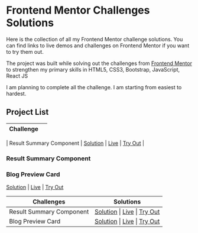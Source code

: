 # Frontend Mentor Challenges Solutions

Here is the collection of all my Frontend Mentor challenge solutions. You can find links to live demos and challenges on Frontend Mentor if you want to try them out.

The project was built while solving out the challenges from [Frontend Mentor](https://www.frontendmentor.io/challenges) to strengthen my primary skills in HTML5, CSS3, Bootstrap, JavaScript, React JS

I am planning to complete all the challenge. I am starting from easiest to hardest.

## Project List

| Challenge |     |
| --------- | --- |

| Result Summary Component | <a href="https://github.com/keertyverma/frontend-mentor-challenges-solutions/tree/main/result-summary">Solution</a> | <a href="https://keertyverma-result-summary.netlify.app/">Live</a> | <a href="https://www.frontendmentor.io/challenges/results-summary-component-CE_K6s0maV">Try Out</a> |

### Result Summary Component

### Blog Preview Card

<a href="https://github.com/keertyverma/frontend-mentor-challenges-solutions/tree/main/blog-preview-card">Solution</a> | <a href="https://keertyverma.github.io/frontend-mentor-challenges-solutions/blog-preview-card/">Live</a> | <a href="https://www.frontendmentor.io/challenges/blog-preview-card-ckPaj01IcS">Try Out</a>

| Challenges               | Solutions                                                                                                                                                                                                                                                                                                                         |
| ------------------------ | --------------------------------------------------------------------------------------------------------------------------------------------------------------------------------------------------------------------------------------------------------------------------------------------------------------------------------- |
| Result Summary Component | <a href="https://github.com/keertyverma/frontend-mentor-challenges-solutions/tree/main/result-summary">Solution</a> \| <a href="https://keertyverma-result-summary.netlify.app/">Live</a> \| <a href="https://www.frontendmentor.io/challenges/results-summary-component-CE_K6s0maV">Try Out</a>                                  |
| Blog Preview Card        | <a href="https://github.com/keertyverma/frontend-mentor-challenges-solutions/tree/main/blog-preview-card">Solution</a> \| <a href="https://keertyverma.github.io/frontend-mentor-challenges-solutions/blog-preview-card/">Live</a> \| <a href="https://www.frontendmentor.io/challenges/blog-preview-card-ckPaj01IcS">Try Out</a> |
